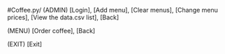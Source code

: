 #Coffee.py/
  (ADMIN)
[Login], [Add menu], [Clear menus], [Change menu prices], [View the data.csv list], [Back]

  (MENU)
[Order coffee], [Back]

  (EXIT)
  [Exit]


